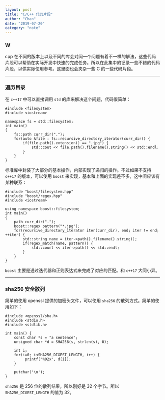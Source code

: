 ```yaml
---
layout: post
title: "C/C++ 代码片段"
author: "Chan"
date: "2019-07-20"
category: "note"
---
```


### W

cpp 在不同的版本上以及不同的库会对同一个问题有着不一样的解法，这些代码片段可以帮助在实际开发中快速的完成任务。所以在此集中的记录一些不错的代码片段，以供实际使用参考。这里面也会夹杂一些 C 的一些代码片段。

---

### 遍历目录

在 `c++17` 中可以直接调用 `std`  的库来解决这个问题，代码很简单：

```
#include <filesystem>
#include <iostream>

namespace fs = std::filesystem;
int main()
{
	fs::path curr_dir(".");
	for(auto &file : fs::recursive_directory_iterator(curr_dir)) {
		if(file.path().extension() == ".jpg") {
			std::cout << file.path().filename().string() << std::endl;
		}
	}
}
```

标准库中封装了大部分的基本操作，内部实现了递归的操作。不过如果不支持 `c++17` 的版本，可以使用  `boost` 来实现，基本和上面的实现差不多，这中间应该有某种联系：

```
#include "boost/filesystem.hpp"
#include "boost/regex.hpp"
#include <iostream>

using namespace boost::filesystem;
int main() 
{
	path curr_dir(".");
	boost::regex pattern("*.jpg");
	for(recursive_directory_iterator iter(curr_dir), end; iter != end; ++iter) {
		std::string name = iter->path().filename().string();
		if(regex_match(name, pattern)) {
			std::count << iter->path() << std::endl;
		}
	}
}
```

`boost` 主要是通过迭代器和正则表达式来完成了对应的匹配。和 `c++17` 大同小异。

---

### sha256 安全散列

简单的使用 openssl 提供的加密头文件，可以使用 `sha256` 的散列方式。简单的使用如下：

```
#include <openssl/sha.h>
#include <stdio.h>
#include <stdlib.h>

int main() {
	const char *s = "a sentence";
	unsigned char *d = SHA256(s, strlen(s), 0);
	
	int i;
	for(i=0; i<SHA256_DIGEST_LENGTH, i++) {
		 printf("%02x", d[i]);
	}
	
	putchar('\n');
}
```

`sha256` 是 256 位的散列结果，所以刚好是 32 个字节。所以 `SHA256_DIGEST_LENGTH` 的值为 32。 

```

```

